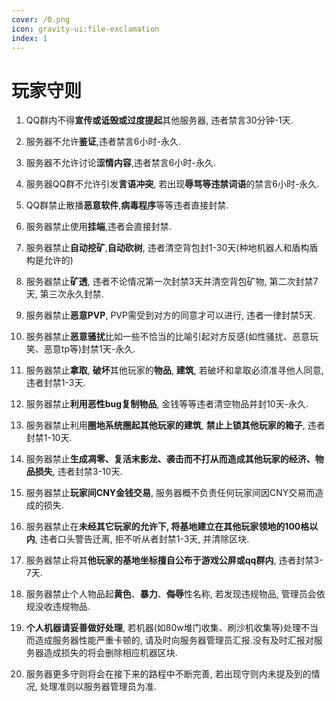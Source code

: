 ```yaml
---
cover: /0.png
icon: gravity-ui:file-exclamation
index: 1
---
```


# 玩家守则

1. QQ群内不得**宣传或诋毁或过度提起**其他服务器, 违者禁言30分钟-1天.

2. 服务器不允许**鉴证**,违者禁言6小时-永久.

3. 服务器不允许讨论**涩情内容**,违者禁言6小时-永久.

4. 服务器QQ群不允许引发**言语冲突**, 若出现**辱骂等违禁词语**的禁言6小时-永久.

5. QQ群禁止散播**恶意软件**,**病毒程序**等等违者直接封禁.

6. 服务器禁止使用**挂端**,违者会直接封禁.

7. 服务器禁止**自动挖矿**,**自动砍树**, 违者清空背包封1-30天(种地机器人和盾构盾构是允许的)

8. 服务器禁止**矿透**, 违者不论情况第一次封禁3天并清空背包矿物, 第二次封禁7天, 第三次永久封禁.

9. 服务器禁止**恶意PVP**, PVP需受到对方的同意才可以进行, 违者一律封禁5天.

10. 服务器禁止**恶意骚扰**比如一些不恰当的比喻引起对方反感(如性骚扰、恶意玩笑、恶意tp等)封禁1天-永久.

11. 服务器禁止**拿取**, **破坏**其他玩家的**物品**, **建筑**, 若破坏和拿取必须准寻他人同意, 违者封禁1-3天.

12. 服务器禁止**利用恶性bug复制物品**, 金钱等等违者清空物品并封10天-永久.

13. 服务器禁止利用**圈地系统圈起其他玩家的建筑**, **禁止上锁其他玩家的箱子**, 违者封禁1-10天.

14. 服务器禁止**生成凋零、复活末影龙、袭击而不打从而造成其他玩家的经济、物品损失**, 违者封禁3-10天.

15. 服务器禁止**玩家间CNY金钱交易**, 服务器概不负责任何玩家间因CNY交易而造成的损失.

16. 服务器禁止在**未经其它玩家的允许下, 将基地建立在其他玩家领地的100格以内**, 违者口头警告迁离, 拒不听从者封禁1-3天, 并清除区块.

17. 服务器禁止将其**他玩家的基地坐标擅自公布于游戏公屏或qq群内**, 违者封禁3-7天.

18. 服务器禁止个人物品起**黄色**、**暴力**、**侮辱**性名称, 若发现违规物品, 管理员会依规没收违规物品.

19. **个人机器请妥善做好处理**, 若机器(如80w堆门收集、刷沙机收集等)处理不当而造成服务器性能严重卡顿的, 请及时向服务器管理员汇报.没有及时汇报对服务器造成损失的将会删除相应机器区块.

20. 服务器更多守则将会在接下来的路程中不断完善, 若出现守则内未提及到的情况, 处理准则以服务器管理员为准.
